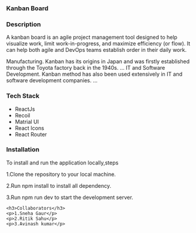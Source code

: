 <html>
  <head>
   
  </head>
  <body>
    <h3>Kanban Board</h3>
    <h3>Description</h3>
    <p>A kanban board is an agile project management tool designed to help visualize work, limit work-in-progress, and maximize efficiency (or flow). It can help both agile and DevOps teams establish order in their daily work.

Manufacturing. Kanban has its origins in Japan and was firstly established through the Toyota factory back in the 1940s. ...
IT and Software Development. Kanban method has also been used extensively in IT and software development companies. ...</p>
    <h3>Tech Stack</h3>
    <ul>
      <li> ReactJs</li>
      <li> Recoil </li>
      <li> Matrial UI</li>
      <li> React Icons</li>
      <li> React Router</li> 
     </ul>
    <h3>Installation</h3>
    <p>To install and run the application locally,steps</p>
    <p>1.Clone the repository to your local machine.</p>
    <p>2.Run npm install to install all dependency.</p>
    <p>3.Run npm run dev to start the development server.</p>
    
    <h3>Collaborators</h3>
    <p>1.Sneha Gaur</p>
    <p>2.Ritik Sahu</p>
    <p>3.Avinash kumar</p>
  </body>
    
</html>
